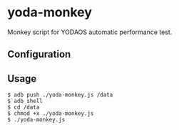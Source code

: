 # yoda-monkey
Monkey script for YODAOS automatic performance test.

## Configuration

## Usage
```shell
$ adb push ./yoda-monkey.js /data
$ adb shell
$ cd /data
$ chmod +x ./yoda-monkey.js
$ ./yoda-monkey.js
```
